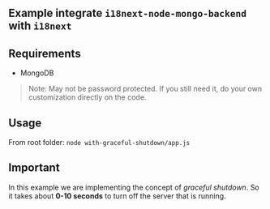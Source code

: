 ## Example integrate `i18next-node-mongo-backend` with `i18next`

## Requirements

- MongoDB
> Note: May not be password protected. If you still need it, do your own customization directly on the code.

## Usage

From root folder:
`node with-graceful-shutdown/app.js`

## Important

In this example we are implementing the concept of _graceful shutdown_. So it takes about **0-10 seconds** to turn off the server that is running.